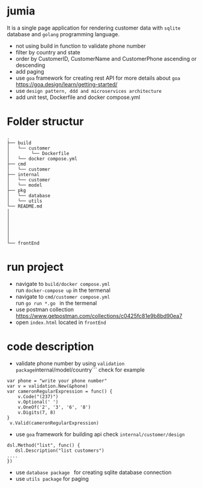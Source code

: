 # jumia
It is a single page application for rendering customer data with ```sqlite``` database and ```golang``` programming language.<br />
 * not using build in function to validate phone number
 * filter by country and state 
 * order by CustomerID, CustomerName and CustomerPhone ascending or descending
 * add paging
 * use ``` goa ``` framework for creating rest API for more details about ```goa``` https://goa.design/learn/getting-started/
 * use ```design pattern, ddd and microservices architecture```
 * add unit test, Dockerfile and docker compose.yml

# Folder structur
```
.
├── build
│   └── customer
│        └── Dockerfile
│   └── docker compose.yml
├── cmd
│   └── customer
├── internal
│   └── customer
│   └── model
├── pkg
│   └── database
│   └── utils
└── README.md
│   
│   
│   
│   
│   
│   
└── frontEnd

```
# run project

 * navigate to ```build/docker compose.yml``` <br />
   run ``` docker-compose up ``` in the termenal
 * navigate to ```cmd/customer compose.yml``` <br />
  run ```go run *.go ``` in the termenal
  * use postman collection
     https://www.getpostman.com/collections/c0425fc81e9b8bd90ea7
  * open ```index.html``` located in ```frontEnd```
# code description
* validate phone number by using ``` validation package ```internal/model/country``` check for example
```
var phone = "write your phone number"
var v = validation.New(&phone)
var cameronRegularExpression = func() {
	v.Code("(237)")
	v.Optional(' ')
	v.OneOf('2', '3', '6', '8')
	v.Digits(7, 8)
}
 v.Valid(cameronRegularExpression)
```
* use ```goa``` framework for building api check ```internal/customer/design``` 
```
dsl.Method("list", func() {
   dsl.Description("list customers")
....
})
```
* use ```database package ``` for creating sqlite database connection 
* use ``` utils package ``` for paging

